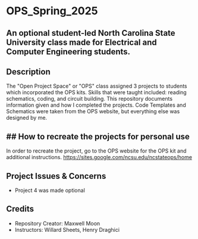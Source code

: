 # OPS_Spring_2025
## An optional student-led North Carolina State University class made for Electrical and Computer Engineering students.

## Description
The "Open Project Space" or "OPS" class assigned 3 projects to students which incorporated the OPS kits. Skills that were taught included: reading schematics, coding, and circuit building. This repository documents information given and how I completed the projects. Code Templates and Schematics were taken from the OPS website, but everything else was designed by me.

## ## How to recreate the projects for personal use
In order to recreate the project, go to the OPS website for the OPS kit and additional instructions. 
https://sites.google.com/ncsu.edu/ncstateops/home

## Project Issues & Concerns
* Project 4 was made optional

## Credits
* Repository Creator: Maxwell Moon
* Instructors: Willard Sheets, Henry Draghici
